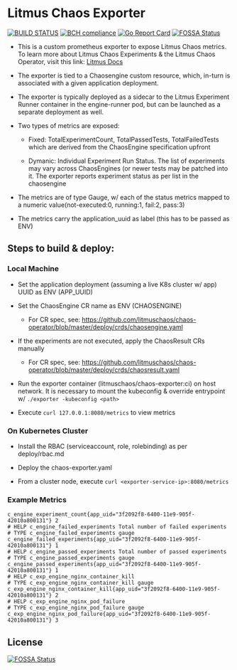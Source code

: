 # Litmus Chaos Exporter
[![BUILD STATUS](https://travis-ci.org/litmuschaos/chaos-exporter.svg?branch=master)](https://travis-ci.org/litmuschaos/chaos-exporter)
[![BCH compliance](https://bettercodehub.com/edge/badge/litmuschaos/chaos-exporter?branch=master)](https://bettercodehub.com/)
[![Go Report Card](https://goreportcard.com/badge/github.com/litmuschaos/chaos-exporter)](https://goreportcard.com/report/github.com/litmuschaos/chaos-exporter)
[![FOSSA Status](https://app.fossa.io/api/projects/git%2Bgithub.com%2Flitmuschaos%2Fchaos-exporter.svg?type=shield)](https://app.fossa.io/projects/git%2Bgithub.com%2Flitmuschaos%2Fchaos-exporter?ref=badge_shield)

- This is a custom prometheus exporter to expose Litmus Chaos metrics. 
  To learn more about Litmus Chaos Experiments & the Litmus Chaos Operator, 
  visit this link: [Litmus Docs](https://docs.litmuschaos.io/) 

- The exporter is tied to a Chaosengine custom resource, which, 
  in-turn is associated with a given application deployment.

- The exporter is typically deployed as a sidecar to the Litmus Experiment
  Runner container in the engine-runner pod, but can be launched as a
  separate deployment as well. 

- Two types of metrics are exposed: 

  - Fixed: TotalExperimentCount, TotalPassedTests, TotalFailedTests which are derived 
    from the ChaosEngine specification upfront

  - Dymanic: Individual Experiment Run Status. The list of experiments may 
    vary across ChaosEngines (or newer tests may be patched into it. 
    The exporter reports experiment status as per list in the chaosengine

- The metrics are of type Gauge, w/ each of the status metrics mapped to a 
  numeric value(not-executed:0, running:1, fail:2, pass:3)

- The metrics carry the application_uuid as label (this has to be passed as ENV)

## Steps to build & deploy: 

### Local Machine 

- Set the application deployment (assuming a live K8s cluster w/ app) UUID as ENV (APP_UUID)

- Set the ChaosEngine CR name as ENV (CHAOSENGINE) 
  - For CR spec, see: https://github.com/litmuschaos/chaos-operator/blob/master/deploy/crds/chaosengine.yaml

- If the experiments are not executed, apply the ChaosResult CRs manually 
  - For CR spec, see: https://github.com/litmuschaos/chaos-operator/blob/master/deploy/crds/chaosresult.yaml

- Run the exporter container (litmuschaos/chaos-exporter:ci) on host network. It is necessary to mount the kubeconfig
  & override entrypoint w/ `./exporter -kubeconfig <path>`

- Execute `curl 127.0.0.1:8080/metrics` to view metrics

### On Kubernetes Cluster

- Install the RBAC (serviceaccount, role, rolebinding) as per deploy/rbac.md

- Deploy the chaos-exporter.yaml 

- From a cluster node, execute `curl <exporter-service-ip>:8080/metrics` 

### Example Metrics

```
c_engine_experiment_count{app_uid="3f2092f8-6400-11e9-905f-42010a800131"} 2
# HELP c_engine_failed_experiments Total number of failed experiments
# TYPE c_engine_failed_experiments gauge
c_engine_failed_experiments{app_uid="3f2092f8-6400-11e9-905f-42010a800131"} 1
# HELP c_engine_passed_experiments Total number of passed experiments
# TYPE c_engine_passed_experiments gauge
c_engine_passed_experiments{app_uid="3f2092f8-6400-11e9-905f-42010a800131"} 1
# HELP c_exp_engine_nginx_container_kill 
# TYPE c_exp_engine_nginx_container_kill gauge
c_exp_engine_nginx_container_kill{app_uid="3f2092f8-6400-11e9-905f-42010a800131"} 2
# HELP c_exp_engine_nginx_pod_failure 
# TYPE c_exp_engine_nginx_pod_failure gauge
c_exp_engine_nginx_pod_failure{app_uid="3f2092f8-6400-11e9-905f-42010a800131"} 3
```


## License
[![FOSSA Status](https://app.fossa.io/api/projects/git%2Bgithub.com%2Flitmuschaos%2Fchaos-exporter.svg?type=large)](https://app.fossa.io/projects/git%2Bgithub.com%2Flitmuschaos%2Fchaos-exporter?ref=badge_large)